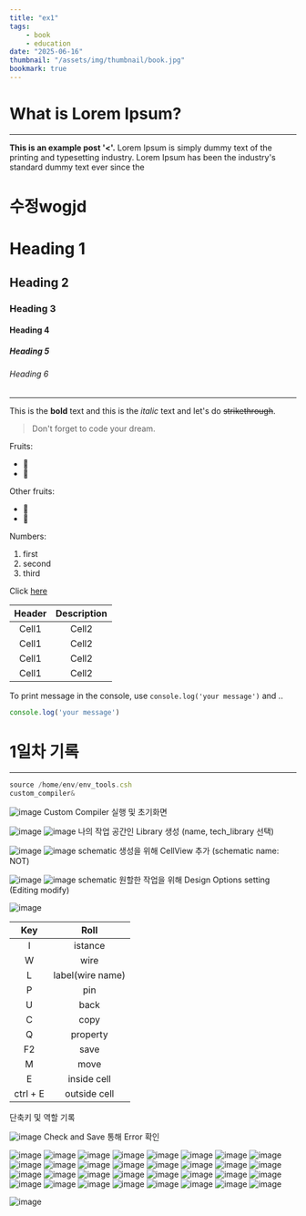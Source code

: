```yaml
---
title: "ex1"
tags:
    - book
    - education
date: "2025-06-16"
thumbnail: "/assets/img/thumbnail/book.jpg"
bookmark: true
---
```


# What is Lorem Ipsum?
---
**This is an example post '<'.** Lorem Ipsum is simply dummy text of the printing and typesetting industry. Lorem Ipsum has been the industry's standard dummy text ever since the 

<!-- Heading -->
# 수정wogjd
# Heading 1
## Heading 2
### Heading 3
#### Heading 4
##### Heading 5
###### Heading 6

<!--Line-->
---

<!-- Text attributes -->
This is the **bold** text and this is the *italic* text and let's do ~~strikethrough~~.

<!-- Quote -->
> Don't forget to code your dream.

<!-- Bullet list -->
Fruits:
* 🍎
* 🍋

Other fruits:
- 🍑
- 🍏

<!-- Numbered list -->
Numbers:
1. first  
2. second  
3. third

<!-- Link -->
Click [here](http://academy.dream-coding.com/)

<!-- Table -->
| Header | Description |
| :--: | :--: |
| Cell1 | Cell2 |
| Cell1 | Cell2 |
| Cell1 | Cell2 |
| Cell1 | Cell2 |

<!-- Code -->
To print message in the console, use `console.log('your message')` and ..

```ts
console.log('your message')
```

# 1일차 기록
---

```ts
source /home/env/env_tools.csh
custom_compiler&
```

![image](<../../../assets/img/vlsi_image/2025-06-16/스크린샷 2025-06-16 150854.png>) 
Custom Compiler 실행 및 초기화면

![image](<../../../assets/img/vlsi_image/2025-06-16/스크린샷 2025-06-16 151132.png>) 
![image](<../../../assets/img/vlsi_image/2025-06-16/스크린샷 2025-06-16 151202.png>) 
나의 작업 공간인 Library 생성 (name, tech_library 선택)

![image](<../../../assets/img/vlsi_image/2025-06-16/스크린샷 2025-06-16 151406.png>) 
![image](<../../../assets/img/vlsi_image/2025-06-16/스크린샷 2025-06-16 151441.png>) 
schematic 생성을 위해 CellView 추가 (schematic name: NOT)

![image](<../../../assets/img/vlsi_image/2025-06-16/스크린샷 2025-06-16 151513.png>) 
![image](<../../../assets/img/vlsi_image/2025-06-16/스크린샷 2025-06-16 151602.png>) 
schematic 원할한 작업을 위해 Design Options setting (Editing modify)


![image](<../../../assets/img/vlsi_image/2025-06-16/스크린샷 2025-06-16 151838.png>)

| Key | Roll |
| :--: | :--: |
| I | istance |
| W | wire |
| L | label(wire name) |
| P | pin |
| U | back |
| C | copy |
| Q | property |
| F2 | save |
| M | move |
| E | inside cell |
| ctrl + E | outside cell |

단축키 및 역할 기록

![image](<../../../assets/img/vlsi_image/2025-06-16/스크린샷 2025-06-16 153937.png>) 
Check and Save 통해 Error 확인

![image](<../../../assets/img/vlsi_image/2025-06-16/스크린샷 2025-06-16 154425.png>) 
![image](<../../../assets/img/vlsi_image/2025-06-16/스크린샷 2025-06-16 154459.png>) 
![image](<../../../assets/img/vlsi_image/2025-06-16/스크린샷 2025-06-16 154605.png>) 
![image](<../../../assets/img/vlsi_image/2025-06-16/스크린샷 2025-06-16 160325.png>) 
![image](<../../../assets/img/vlsi_image/2025-06-16/스크린샷 2025-06-16 160710.png>) 
![image](<../../../assets/img/vlsi_image/2025-06-16/스크린샷 2025-06-16 160909.png>) 
![image](<../../../assets/img/vlsi_image/2025-06-16/스크린샷 2025-06-16 161046.png>) 
![image](<../../../assets/img/vlsi_image/2025-06-16/스크린샷 2025-06-16 161122.png>) 
![image](<../../../assets/img/vlsi_image/2025-06-16/스크린샷 2025-06-16 161546.png>) 
![image](<../../../assets/img/vlsi_image/2025-06-16/스크린샷 2025-06-16 161603.png>) 
![image](<../../../assets/img/vlsi_image/2025-06-16/스크린샷 2025-06-16 162652.png>) 
![image](<../../../assets/img/vlsi_image/2025-06-16/스크린샷 2025-06-16 163103.png>) 
![image](<../../../assets/img/vlsi_image/2025-06-16/스크린샷 2025-06-16 163126.png>) 
![image](<../../../assets/img/vlsi_image/2025-06-16/스크린샷 2025-06-16 163249.png>) 
![image](<../../../assets/img/vlsi_image/2025-06-16/스크린샷 2025-06-16 163743.png>) 
![image](<../../../assets/img/vlsi_image/2025-06-16/스크린샷 2025-06-16 163755.png>) 
![image](<../../../assets/img/vlsi_image/2025-06-16/스크린샷 2025-06-16 163815.png>) 
![image](<../../../assets/img/vlsi_image/2025-06-16/스크린샷 2025-06-16 164118.png>) 
![image](<../../../assets/img/vlsi_image/2025-06-16/스크린샷 2025-06-16 164439.png>) 
![image](<../../../assets/img/vlsi_image/2025-06-16/스크린샷 2025-06-16 164523.png>) 
![image](<../../../assets/img/vlsi_image/2025-06-16/스크린샷 2025-06-16 164544.png>) 
![image](<../../../assets/img/vlsi_image/2025-06-16/스크린샷 2025-06-16 164557.png>) 
![image](<../../../assets/img/vlsi_image/2025-06-16/스크린샷 2025-06-16 164700.png>) 
![image](<../../../assets/img/vlsi_image/2025-06-16/스크린샷 2025-06-16 164806.png>) 
![image](<../../../assets/img/vlsi_image/2025-06-16/스크린샷 2025-06-16 164834.png>) 
![image](<../../../assets/img/vlsi_image/2025-06-16/스크린샷 2025-06-16 164846.png>) 
![image](<../../../assets/img/vlsi_image/2025-06-16/스크린샷 2025-06-16 164900.png>) 
![image](<../../../assets/img/vlsi_image/2025-06-16/스크린샷 2025-06-16 181621.png>) 
![image](<../../../assets/img/vlsi_image/2025-06-16/스크린샷 2025-06-16 181743.png>) 
![image](<../../../assets/img/vlsi_image/2025-06-16/스크린샷 2025-06-16 182248.png>) 
![image](<../../../assets/img/vlsi_image/2025-06-16/스크린샷 2025-06-16 182543.png>) 
![image](<../../../assets/img/vlsi_image/2025-06-16/스크린샷 2025-06-16 182602.png>)




![image](<../../../assets/img/vlsi_image/2025-06-16/스크린샷 2025-06-16 153028.png>) 

































